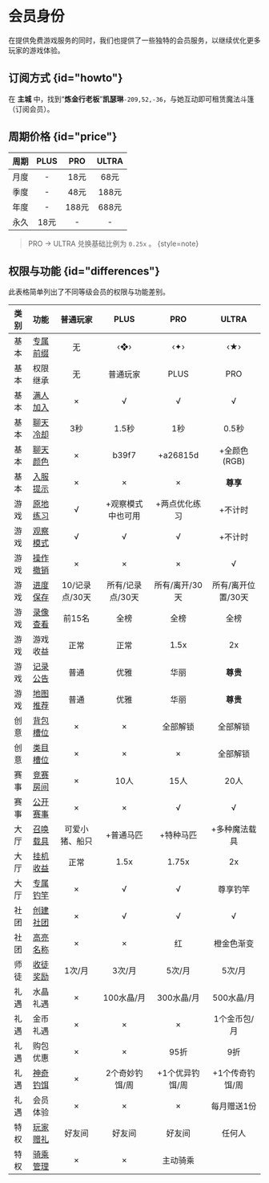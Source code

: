 # 会员身份

在提供免费游戏服务的同时，我们也提供了一些独特的会员服务，以继续优化更多玩家的游戏体验。

## 订阅方式 {id="howto"}

在 **主城** 中，找到“**炼金行老板**”**凯瑟琳**`-209,52,-36`，与她互动即可租赁魔法斗篷（订阅会员）。

## 周期价格 {id="price"}

| 周期 | PLUS | PRO  | ULTRA |
|:--:|:----:|:----:|:-----:|
| 月度 |  -   | 18元  |  68元  |
| 季度 |  -   | 48元  | 188元  |
| 年度 |  -   | 188元 | 688元  |
| 永久 | 18元  |  -   |   -   |

> PRO -> ULTRA 兑换基础比例为 `0.25x` 。 {style=note}

## 权限与功能 {id="differences"}

此表格简单列出了不同等级会员的权限与功能差别。

| 类别 |               功能                |    普通玩家    |    PLUS    |    PRO    |    ULTRA    |
|:--:|:-------------------------------:|:----------:|:----------:|:---------:|:-----------:|
| 基本 |     [专属前缀](basic.md#prefix)     |     无      |    ‹❖›     |    ‹✦›    |     ‹★›     |
| 基本 |              权限继承               |     无      |    普通玩家    |   PLUS    |     PRO     |
| 基本 |   [满人加入](basic.md#full-join)    |     ×      |     √      |     √     |      √      |
| 基本 | [聊天冷却](basic.md#chat-cooldown)  |     3秒     |    1.5秒    |    1秒     |    0.5秒     |
| 基本 |   [聊天颜色](basic.md#chat-color)   |     ×      |   b39f7    | +a26815d  |  +全颜色(RGB)  |
| 基本 | [入服提示](basic.md#join-announce)  |     ×      |     ×      |     ×     |   **尊享**    | 
| 游戏 |    [原地练习](game.md#practice)     |     √      | +观察模式中也可用  |  +两点优化练习  |    +不计时     |
| 游戏 |    [观察模式](game.md#spectate)     |     √      |     √      |     √     |    +不计时     |
| 游戏 |     [操作撤销](game.md#regress)     |     ×      |     ×      |     ×     |      √      |
| 游戏 |  [进度保存](game.md#progress-save)  | 10/记录点/30天 | 所有/记录点/30天 | 所有/离开/30天 | 所有/离开位置/30天 |
| 游戏 |     [录像查看](game.md#replay)      |    前15名    |     全榜     |    全榜     |     全榜      |
| 游戏 |              游戏收益               |     正常     |     正常     |   1.5x    |     2x      | 
| 游戏 | [记录公告](game.md#record-announce) |     普通     |     优雅     |    华丽     |   **尊贵**    | 
| 游戏 |    [地图推荐](game.md#recommend)    |     普通     |     优雅     |    华丽     |   **尊贵**    | 
| 创意 |  [背包槽位](creative.md#backpack)   |     ×      |     ×      |   全部解锁    |    全部解锁     | 
| 创意 |   [类目槽位](creative.md#blocks)    |     ×      |     ×      |     ×     |    全部解锁     | 
| 赛事 |     [竞赛房间](matches.md#room)     |     ×      |    10人     |    15人    |     20人     |
| 赛事 |     [公开赛事](competition.md)      |     ×      |     ×      |     √     |      √      |
| 大厅 |    [召唤载具](lobby.md#vehicle)     |  可爱小猪、船只   |   +普通马匹    |   +特种马匹   |   +多种魔法载具   | 
| 大厅 |    [挂机收益](lobby.md#afk-pool)    |     正常     |    1.5x    |   1.75x   |     2x      | 
| 大厅 |    [专属钓竿](lobby.md#fishing)     |     ×      |     √      |     √     |    尊享钓竿     | 
| 社团 |        [创建社团](league.md)        |     ×      |     √      |     √     |      √      | 
| 社团 |        [高亮名称](league.md)        |     ×      |     ×      |     红     |    橙金色渐变    | 
| 师徒 |        [收徒奖励](mentor.md)        |    1次/月    |    3次/月    |   5次/月    |    5次/月     | 
| 礼遇 |              水晶礼遇               |     ×      |  100水晶/月   |  300水晶/月  |   500水晶/月   | 
| 礼遇 |              金币礼遇               |     ×      |     ×      |     ×     |   1个金币包/月   | 
| 礼遇 |              购包优惠               |     ×      |     ×      |    95折    |     9折      | 
| 礼遇 |    [神奇钓饵](lobby.md#fishing)     |     ×      |  2个奇妙钓饵/周  | +1个优异钓饵/周 |  +1个传奇钓饵/周  | 
| 礼遇 |              会员体验               |     ×      |     ×      |     ×     |   每月赠送1份    | 
| 特权 |     [玩家赠礼](store.md#gifts)      |    好友间     |    好友间     |    好友间    |     任何人     |
 | 特权 |            [骑乘管理]()             |     ×      |     ×      |   主动骑乘    |